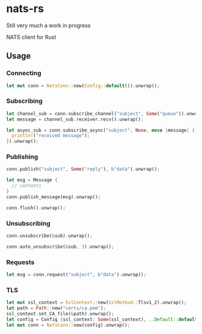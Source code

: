 # nats-rs
Still very much a work in progress

NATS client for Rust

## Usage
### Connecting
```rust
let mut conn = NatsConn::new(Config::default()).unwrap();
```

### Subscribing
```rust
let channel_sub = conn.subscribe_channel("subject", Some("queue")).unwrap();
let message = channel_sub.receiver.recv().unwrap();

let async_sub = conn.subscribe_async("subject", None, move |message| {
  println!("received message");
}).unwrap();
```

### Publishing
```rust
conn.publish("subject", Some("reply"), b"data").unwrap();

let msg = Message {
  // contents
}
conn.publish_message(msg).unwrap();

conn.flush().unwrap();
```

### Unsubscribing
```rust
conn.unsubscribe(&sub).unwrap();

conn.auto_unsubscribe(&sub, 3).unwrap();
```

### Requests
```rust
let msg = conn.request("subject", b"data").unwrap();
```

### TLS
```rust
let mut ssl_context = SslContext::new(SslMethod::Tlsv1_2).unwrap();
let path = Path::new("certs/ca.pem");
ssl_context.set_CA_file(&path).unwrap();
let config = Config {ssl_context: Some(ssl_context), ..Default::default()};
let mut conn = NatsConn::new(config).unwrap();
```
